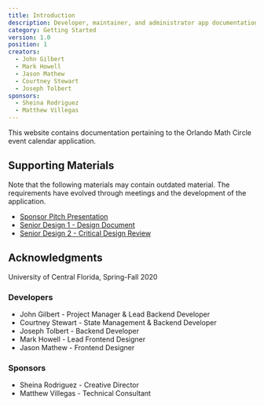 ```yaml
---
title: Introduction
description: Developer, maintainer, and administrator app documentation.
category: Getting Started
version: 1.0
position: 1
creators:
  - John Gilbert
  - Mark Howell
  - Jason Mathew
  - Courtney Stewart
  - Joseph Tolbert
sponsors:
  - Sheina Rodriguez
  - Matthew Villegas
---
```


This website contains documentation pertaining to the Orlando Math Circle event calendar application.

## Supporting Materials

Note that the following materials may contain outdated material. The requirements have evolved through meetings and the development of the application.

- <a href="downloads/Orlando Math Circle Pitch.pdf">Sponsor Pitch Presentation</a>
- <a href="downloads/SD1_Final_Design_Document_OMC.pdf">Senior Design 1 - Design Document</a>
- <a href="downloads/CDR Presentation.pdf">Senior Design 2 - Critical Design Review</a>

## Acknowledgments

University of Central Florida, Spring-Fall 2020

### Developers

- <badge>John Gilbert</badge> - Project Manager & Lead Backend Developer
- <badge>Courtney Stewart</badge> - State Management & Backend Developer
- <badge>Joseph Tolbert</badge> - Backend Developer
- <badge>Mark Howell</badge> - Lead Frontend Designer
- <badge>Jason Mathew</badge> - Frontend Designer

### Sponsors

- <badge>Sheina Rodriguez</badge> - Creative Director
- <badge>Matthew Villegas</badge> - Technical Consultant
